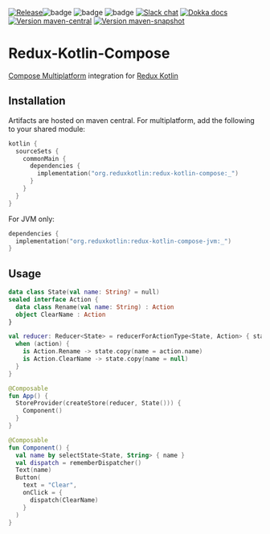 [![Release](https://github.com/reduxkotlin/redux-kotlin-compose/actions/workflows/release.yml/badge.svg)](https://github.com/reduxkotlin/redux-kotlin-compose/actions/workflows/release.yml)![badge][badge-android]
![badge][badge-js]
![badge][badge-jvm]
[![Slack chat](https://img.shields.io/badge/kotlinlang-%23redux-green?logo=slack&style=flat-square)](https://kotlinlang.slack.com/archives/C8A8G5F9Q)
[![Dokka docs](https://img.shields.io/badge/docs-dokka-orange?style=flat-square&logo=kotlin)](http://reduxkotlin.github.io/redux-kotlin-compose)
[![Version maven-central](https://img.shields.io/maven-central/v/org.reduxkotlin/redux-kotlin-compose?logo=apache-maven&style=flat-square)](https://mvnrepository.com/artifact/org.reduxkotlin/redux-kotlin-compose/latest)
[![Version maven-snapshot](https://img.shields.io/maven-metadata/v?metadataUrl=https%3A%2F%2Foss.sonatype.org%2Fcontent%2Frepositories%2Fsnapshots%2Forg%2Freduxkotlin%2Fredux-kotlin-compose%2Fmaven-metadata.xml&logo=apache-maven&label=maven-snapshot&style=flat-square)](https://oss.sonatype.org/content/repositories/snapshots/org/reduxkotlin/redux-kotlin-compose/)

# Redux-Kotlin-Compose

[Compose Multiplatform] integration for [Redux Kotlin]

## Installation

Artifacts are hosted on maven central. For multiplatform, add the following to your shared module:

```kotlin
kotlin {
  sourceSets {
    commonMain {
      dependencies {
        implementation("org.reduxkotlin:redux-kotlin-compose:_")
      }
    }
  }
}
```

For JVM only:

```kotlin
dependencies {
  implementation("org.reduxkotlin:redux-kotlin-compose-jvm:_")
}
```

## Usage

```kotlin
data class State(val name: String? = null)
sealed interface Action {
  data class Rename(val name: String) : Action
  object ClearName : Action
}

val reducer: Reducer<State> = reducerForActionType<State, Action> { state, action ->
  when (action) {
    is Action.Rename -> state.copy(name = action.name)
    is Action.ClearName -> state.copy(name = null)
  }
}

@Composable
fun App() {
  StoreProvider(createStore(reducer, State())) {
    Component()
  }
}

@Composable
fun Component() {
  val name by selectState<State, String> { name }
  val dispatch = rememberDispatcher()
  Text(name)
  Button(
    text = "Clear",
    onClick = {
      dispatch(ClearName)
    }
  )
}


```

[badge-android]: http://img.shields.io/badge/platform-android-brightgreen.svg?style=flat-square

[badge-js]: http://img.shields.io/badge/platform-js-yellow.svg?style=flat-square

[badge-jvm]: http://img.shields.io/badge/platform-jvm-orange.svg?style=flat-square

[Compose Multiplatform]: https://github.com/JetBrains/compose-jb

[Redux Kotlin]: https://github.com/reduxkotlin/redux-kotlin

